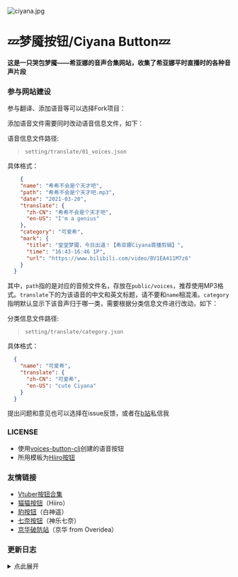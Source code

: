![ciyana.jpg](https://i.loli.net/2021/03/26/2bug1tn9AfsqUNG.jpg)
# 💤梦魇按钮/Ciyana Button💤

**这是一只哭包梦魇——希亚娜的音声合集网站，收集了希亚娜平时直播时的各种音声片段**

### 参与网站建设

参与翻译、添加语音等可以选择Fork项目：

添加语音文件需要同时改动语音信息文件，如下：

语音信息文件路径:

> `setting/translate/01_voices.json`

具体格式：

```json
    {
    "name": "希希不会是个天才吧",
    "path": "希希不会是个天才吧.mp3",
    "date": "2021-03-20",
    "translate": {
      "zh-CN": "希希不会是个天才吧",
      "en-US": "I'm a genius"
    },
    "category": "可爱希",
    "mark": {
      "title": "堂堂梦魇，今日出道！【希亚娜Ciyana首播剪辑】",
      "time": "16:43-16:46 1P",
      "url": "https://www.bilibili.com/video/BV1EA411M7z6"
    }
  }
```

其中，`path`指的是对应的音频文件名，存放在`public/voices`，推荐使用MP3格式。`translate`下的为该语音的中文和英文标题，请不要和`name`相混淆。`category`指明默认显示下该音声归于哪一类，需要根据分类信息文件进行改动，如下：

分类信息文件路径:

> `setting/translate/category.json`

具体格式：

```json
  {
    "name": "可爱希",
    "translate": {
      "zh-CN": "可爱希",
      "en-US": "cute Ciyana"
    }
  }
```

提出问题和意见也可以选择在issue反馈，或者在[b站](https://space.bilibili.com/88488273/)私信我

### LICENSE

- 使用[voices-button-cli](https://github.com/blacktunes/voices-button-cli)创建的语音按钮
- 所用模板为[Hiiro按钮](https://github.com/blacktunes/hiiro-button)

### 友情链接
- [Vtuber按钮合集](https://vtbbtn.org/)
- [猫猫按钮](https://hiiro.club/)（Hiiro）
- [豹按钮](https://haruka.fun/)（白神遥）
- [七奈按钮](https://kaguranana.moe/)（神乐七奈）
- [京华破防站](https://kyouka.icu/)（京华 from Overidea）

### 更新日志
<details>
    <summary>点此展开</summary>
    - 2021/03/20
    <br>新增100条语音<br>
    添加「猫猫按钮」友情链接<br>
    - 2021/03/23
    <br>添加「豹按钮」友情链接<br>
    - 2021/03/28
    <br>添加「七奈按钮」友情链接<br>
    - 2021/06/26
    <br>添加「京华破防站」友情链接<br>
    - 2021/07/04
    <br>新增84条语音<br>
    - 2021/07/07
    <br>网页样式更新<br>
</details>